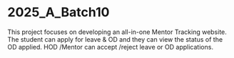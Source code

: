 # 2025_A_Batch10
This project focuses on developing an all-in-one Mentor Tracking website. The student can apply for leave &amp; OD and they can view the status of the OD applied. HOD /Mentor can accept /reject leave or OD applications.
